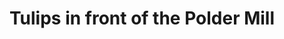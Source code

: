 ---
layout: photo
title: Tulips in front of the Polder Mill
location: Keukenhof, Netherlands
pic: tulips
---